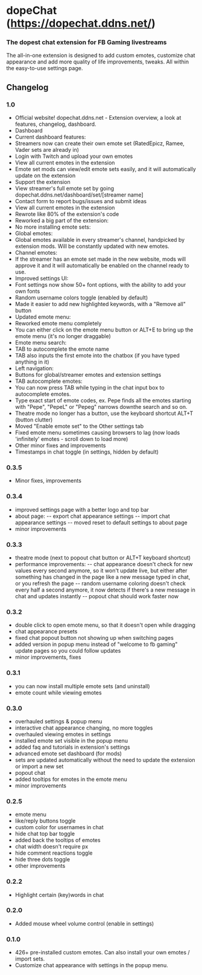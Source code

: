 # dopeChat (https://dopechat.ddns.net/)

### The dopest chat extension for FB Gaming livestreams

The all-in-one extension is designed to add custom emotes, customize chat appearance and add more quality of life improvements, tweaks. All within the easy-to-use settings page.

## Changelog

### 1.0
- Official website! dopechat.ddns.net - Extension overview, a look at features, changelog, dashboard.
- Dashboard
- Current dashboard features:
- Streamers now can create their own emote set (RatedEpicz, Ramee, Vader sets are already in)
- Login with Twitch and upload your own emotes
- View all current emotes in the extension
- Emote set mods can view/edit emote sets easily, and it will automatically update on the extension
- Support the extension
- View streamer's full emote set by going dopechat.ddns.net/dashboard/set/[streamer name]
- Contact form to report bugs/issues and submit ideas
- View all current emotes in the extension
- Rewrote like 80% of the extension's code
- Reworked a big part of the extension:
- No more installing emote sets:
- Global emotes:
- Global emotes available in every streamer's channel, handpicked by extension mods. Will be constantly updated with new emotes.
- Channel emotes:
- If the streamer has an emote set made in the new website, mods will approve it and it will automatically be enabled on the channel ready to use.
- Improved settings UI:
- Font settings now show 50+ font options, with the ability to add your own fonts
- Random username colors toggle (enabled by default)
- Made it easier to add new highlighted keywords, with a "Remove all" button
- Updated emote menu:
- Reworked emote menu completely
- You can either click on the emote menu button or ALT+E to bring up the emote menu (it's no longer draggable)
- Emote menu search:
- TAB to autocomplete the emote name
- TAB also inputs the first emote into the chatbox (if you have typed anything in it)
- Left navigation:
- Buttons for global/streamer emotes and extension settings
- TAB autocomplete emotes:
- You can now press TAB while typing in the chat input box to autocomplete emotes.
- Type exact start of emote codes, ex. Pepe finds all the emotes starting with "Pepe", "PepeL" or "Pepeg" narrows downthe search and so on.
- Theatre mode no longer has a button, use the keyboard shortcut ALT+T (button clutter)
- Moved "Enable emote set" to the Other settings tab
- Fixed emote menu sometimes causing browsers to lag (now loads 'infinitely' emotes - scroll down to load more)
- Other minor fixes and improvements
- Timestamps in chat toggle (in settings, hidden by default)

### 0.3.5
- Minor fixes, improvements

### 0.3.4
- improved settings page with a better logo and top bar
- about page:
-- export chat appearance settings
-- import chat appearance settings
-- moved reset to default settings to about page
- minor improvements

### 0.3.3
- theatre mode (next to popout chat button or ALT+T keyboard shortcut)
- performance improvements:
-- chat appearance doesn't check for new values every second anymore, so it won't update live, but either after something has changed in the page like a new message typed in chat, or you refresh the page
-- random username coloring doesn't check every half a second anymore, it now detects if there's a new message in chat and updates instantly
-- popout chat should work faster now

### 0.3.2
- double click to open emote menu, so that it doesn't open while dragging
- chat appearance presets
- fixed chat popout button not showing up when switching pages
- added version in popup menu instead of "welcome to fb gaming" update pages so you could follow updates
- minor improvements, fixes

### 0.3.1
- you can now install multiple emote sets (and uninstall)
- emote count while viewing emotes

### 0.3.0
- overhauled settings & popup menu
- interactive chat appearance changing, no more toggles
- overhauled viewing emotes in settings
- installed emote set visible in the popup menu
- added faq and tutorials in extension's settings
- advanced emote set dashboard (for mods)
- sets are updated automatically without the need to update the extension or import a new set
- popout chat
- added tooltips for emotes in the emote menu
- minor improvements 

### 0.2.5
- emote menu
- like/reply buttons toggle
- custom color for usernames in chat
- hide chat top bar toggle
- added back the tooltips of emotes 
- chat width doesn't require px
- hide comment reactions toggle
- hide three dots toggle
- other improvements

### 0.2.2
- Highlight certain (key)words in chat

### 0.2.0
- Added mouse wheel volume control (enable in settings)

### 0.1.0
- 426+ pre-installed custom emotes. Can also install your own emotes / import sets.
- Customize chat appearance with settings in the popup menu.
